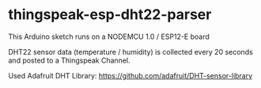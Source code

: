 # thingspeak-esp-dht22-parser

This Arduino sketch runs on a NODEMCU 1.0 / ESP12-E board

DHT22 sensor data (temperature / humidity) is collected every 20 seconds and 
posted to a Thingspeak Channel.

Used Adafruit DHT Library: https://github.com/adafruit/DHT-sensor-library

